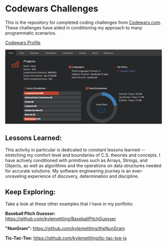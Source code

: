 # Codewars Challenges

This is the repository for completed coding challenges from [Codewars.com](https://www.codewars.com/dashboard). These challenges have aided in conditioning my approach to many programmatic scenarios.

[Codewars Profile](https://www.codewars.com/users/WonderFilled/completed)

![Codwars Profile](misc/codewars-screenshot.png)

<!-- ## How It's Made:

**Tech used:** HTML, CSS, JavaScript, Node, Express, MongoDB

-->

<!-- ## Optimizations

Realtime statistic API calls have been reduced from initial implementation to stay under call limits. Game schedule API call happens when the first user navigates to the app on any given day and is stored for all users. -->

## Lessons Learned:

This activity in particular is dedicated to constant lessons learned -- stretching my comfort level and boundaries of C.S. theories and concepts. I have actively conditioned with primitives such as Arrays, Strings, and Objects, as well as algorithms and the operations on data structures needed for accurate solutions. My software engineering journey is an ever-unraveling experience of discovery, determination and discipline.

## Keep Exploring:

Take a look at these other examples that I have in my portfolio:

**Baseball Pitch Guesser:** https://github.com/kylemettling/BaseballPitchGuesser

**"NunGram":** https://github.com/kylemettling/theNunGram

**Tic-Tac-Toe:** https://github.com/kylemettling/tic-tac-toe-js
